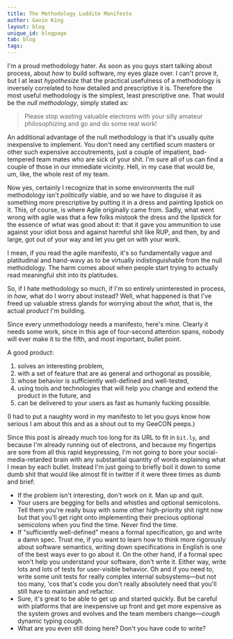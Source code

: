 ```yaml
---
title: The Methodology Luddite Manifesto
author: Gavin King
layout: blog
unique_id: blogpage
tab: blog
tags:
---
```


I'm a proud methodology hater. As soon as you guys start talking about 
process, about _how_ to build software, my eyes glaze over. I can't 
prove it, but I at least _hypothesize_ that the practical usefulness 
of a methodology is inversely correlated to how detailed and prescriptive 
it is. Therefore the most useful methodology is the simplest, least 
prescriptive one. That would be the _null methodology_, simply stated as:

> Please stop wasting valuable electrons with your silly amateur 
> philosophizing and go and do some real work!

An additional advantage of the null methodology is that it's usually 
quite inexpensive to implement. You don't need any certified scum masters 
or other such expensive accoutrements, just a couple of impatient, 
bad-tempered team mates who are sick of your shit. I'm sure all of us 
can find a couple of those in our immediate vicinity. Hell, in my case 
that would be, um, like, the whole rest of my team.

Now yes, certainly I recognize that in some environments the null 
methodology isn't _politically_ viable, and so we have to disguise it 
as something more prescriptive by putting it in a dress and painting 
lipstick on it. This, of course, is where Agile originally came from.
Sadly, what went wrong with agile was that a few folks mistook the 
dress and the lipstick for the essence of what was good about it: that 
it gave you ammunition to use against your idiot boss and against harmful 
shit like RUP, and then, by and large, got out of your way and let you 
get on with your work. 

I mean, if you read the agile manifesto, it's so fundamentally vague and 
platitudinal and hand-wavy as to be virtually indistinguishable from the 
null methodology. The harm comes about when people start trying to actually 
read meaningful shit into its platitudes. 

So, if I hate methodology so much, if I'm so entirely uninterested in 
process, in _how_, what do I worry about instead? Well, what happened is 
that I've freed up valuable stress glands for  worrying about the _what_, 
that is, the actual _product_ I'm building.

Since every unmethodology needs a manifesto, here's mine. Clearly it 
needs some work, since in this age of four-second attention spans, nobody 
will ever make it to the fifth, and most important, bullet point.

A good product:

1. solves an interesting problem,
2. with a set of feature that are as general and orthogonal as possible,
3. whose behavior is sufficiently well-defined and well-tested,
4. using tools and technologies that will help you change and extend the 
   product in the future, and
5. can be delivered to your users as fast as humanly fucking possible.

(I had to put a naughty word in my manifesto to let you guys know how 
serious I am about this and as a shout out to my GeeCON peeps.)

Since this post is already much too long for its URL to fit in `bit.ly`, and 
because I'm already running out of electrons, and because my fingertips are 
sore from all this rapid keypressing, I'm not going to bore your 
social-media-retarded brain with any substantial quantity of words explaining
what I mean by each bullet. Instead I'm just going to briefly boil it down 
to some dumb shit that would like almost fit in twitter if it were three 
times as dumb and brief:

* If the problem isn't interesting, don't work on it. Man up and quit.
* Your users are begging for bells and whistles and optional semicolons. Tell 
  them you're really busy with some other high-priority shit right now but 
  that you'll get right onto implementing their precious optional semicolons
  when you find the time. Never find the time.
* If "sufficiently well-defined" means a formal specification, go and write 
  a damn spec. Trust me, if you want to learn how to think more rigorously 
  about software semantics, writing down specifications in English is one of 
  the best ways ever to go about it. On the other hand, if a formal spec won't 
  help you understand your software, don't write it. Either way, write lots 
  and lots of tests for user-visible behavior. Oh and if you need to, write 
  some unit tests for really complex internal subsystems&#x2014;but not too many, 
  'cos that's code you don't really absolutely need that you'll still have 
  to maintain and refactor.
* Sure, it's great to be able to get up and started quickly. But be careful
  with platforms that are inexpensive up front and get more expensive as the 
  system grows and evolves and the team members change&#x2014;*cough* 
  dynamic typing *cough*.
* What are you even still doing here? Don't you have code to write?
